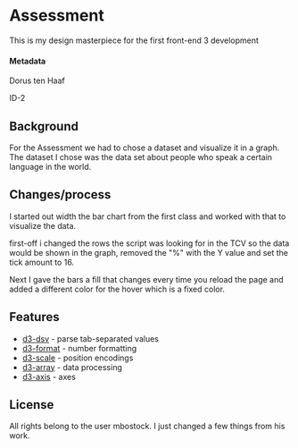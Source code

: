 # Assessment
This is my design masterpiece for the first front-end 3 development

#### Metadata
Dorus ten Haaf

ID-2



## Background
For the Assessment we had to chose a dataset and visualize it in a graph.
The dataset I chose was the data set about people who speak a certain language in the world.

## Changes/process
I started out width the bar chart from the first class and worked with that to visualize the data.

first-off i changed the rows the script was looking for in the TCV so the data would be shown in the graph, removed the "%" with the Y value and set the tick amount to 16.

Next I gave the bars a fill that changes every time you reload the page and added a different color for the hover which is a fixed color.


## Features

*	[d3-dsv](https://github.com/d3/d3-dsv) - parse tab-separated values
*	[d3-format](https://github.com/d3/d3-format) - number formatting
*	[d3-scale](https://github.com/d3/d3-scale) - position encodings
*	[d3-array](https://github.com/d3/d3-array) - data processing
*	[d3-axis](https://github.com/d3/d3-axis) - axes


## License

All rights belong to the user mbostock. I just changed a few things from his work.

[original]: https://bl.ocks.org/mbostock/3885304
